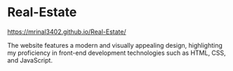 # Real-Estate
https://mrinal3402.github.io/Real-Estate/
 
The website features a modern and visually
appealing design, highlighting my proficiency
in front-end development technologies such
as HTML, CSS, and JavaScript.
